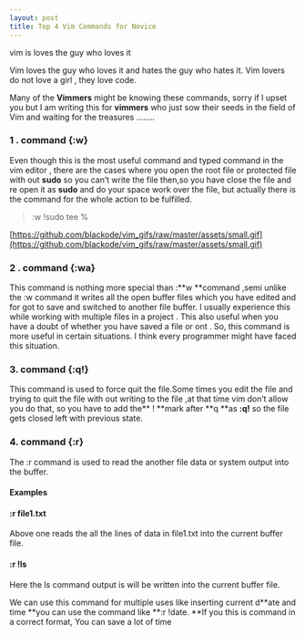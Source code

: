 ```yaml
---
layout: post
title: Top 4 Vim Commands for Novice
---
```


vim is loves the guy who loves it

Vim loves the guy who loves it and hates the guy who hates it. Vim lovers do not love a girl , they love code.

Many of the **Vimmers** might be knowing these commands, sorry if I upset you but I am writing this for **vimmers** who just sow their seeds in the field of Vim and waiting for the treasures ……..

### 1 . command {:w}

Even though this is the most useful command and typed command in the vim editor , there are the cases where you open the root file or protected file with out **sudo** so you can’t write the file then,so you have close the file and re open it as **sudo** and do your space work over the file, but actually there is the command for the whole action to be fulfilled.

> :w !sudo tee %

[https://github.com/blackode/vim_gifs/raw/master/assets/small.gif](https://github.com/blackode/vim_gifs/raw/master/assets/small.gif)

### 2 . command {:wa}

This command is nothing more special than :**w **command ,semi unlike the :w command it writes all the open buffer files which you have edited and for got to save and switched to another file buffer. I usually experience this while working with multiple files in a project . This also useful when you have a doubt of whether you have saved a file or ont . So, this command is more useful in certain situations. I think every programmer might have faced this situation.

### 3. command {:q!}

This command is used to force quit the file.Some times you edit the file and trying to quit the file with out writing to the file ,at that time vim don’t allow you do that, so you have to add the** ! **mark after **q **as **:q!** so the file gets closed left with previous state.

### 4. command {:r}

The :r command is used to read the another file data or system output into the buffer.

#### Examples

#### :r file1.txt

Above one reads the all the lines of data in file1.txt into the current buffer file.

#### :r !ls

Here the ls command output is will be written into the current buffer file.

We can use this command for multiple uses like inserting current d**ate and time **you can use the command like **:r !date. **If you this is command in a correct format, You can save a lot of time
